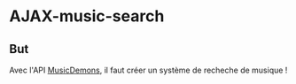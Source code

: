 # AJAX-music-search

## But
Avec l'API [MusicDemons](https://musicdemons.com/api), il faut créer un système de recheche de musique !

